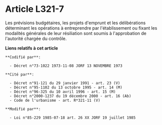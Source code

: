 # Article L321-7

Les prévisions budgétaires, les projets d'emprunt et les délibérations déterminant les opérations à entreprendre par
l'établissement ou fixant les modalités générales de leur résiliation sont soumis à l'approbation de l'autorité chargée du
contrôle.

**Liens relatifs à cet article**

	**Codifié par**:

	  - Décret n°73-1022 1973-11-08 JORF 13 NOVEMBRE 1973

	**Cité par**:

	  - Décret n°91-121 du 29 janvier 1991 - art. 23 (V)
	  - Décret n°95-1102 du 13 octobre 1995 - art. 14 (M)
	  - Décret n°96-325 du 10 avril 1996 - art. 15 (M)
	  - Décret n°2000-1237 du 19 décembre 2000 - art. 16 (Ab)
	  - Code de l'urbanisme - art. R*321-11 (V)

	**Modifié par**:

	  - Loi n°85-229 1985-07-18 art. 26 XX JORF 19 juillet 1985
